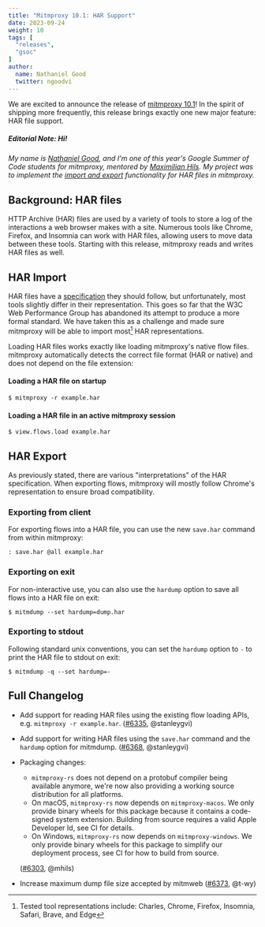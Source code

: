 ```yaml
---
title: "Mitmproxy 10.1: HAR Support"
date: 2023-09-24
weight: 10
tags: [
  "releases",
  "gsoc"
]
author:
  name: Nathaniel Good
  twitter: ngoodvi
---
```


We are excited to announce the release of [mitmproxy 10.1](https://github.com/mitmproxy/mitmproxy/releases/tag/v10.1)!
In the spirit of shipping more frequently, this release brings exactly one new major feature: HAR file support.

<!--more-->

##### *Editorial Note: Hi!*

*My name is [Nathaniel Good], and I'm one of this year's Google Summer of Code students for mitmproxy, 
mentored by [Maximilian Hils]. My project was to implement the [import and export](https://github.com/mitmproxy/mitmproxy/commits?author=stanleygvi) 
functionality for HAR files in mitmproxy.*

[Nathaniel Good]: https://twitter.com/ngoodvi
[Maximilian Hils]:  https://twitter.com/maximilianhils

## Background: HAR files

HTTP Archive (HAR) files are used by a variety of tools to store a log of the interactions a web browser makes with a
site. Numerous tools like Chrome, Firefox, and Insomnia can work with HAR files, allowing users to
move data between these tools. Starting with this release, mitmproxy reads and writes HAR files as well.

## HAR Import

HAR files have a [specification](http://www.softwareishard.com/blog/har-12-spec/) they should follow, but unfortunately,
most tools slightly differ in their representation. This goes so far that the W3C Web Performance Group has abandoned
its attempt to produce a more formal standard. We have taken this as a challenge and made sure mitmproxy will be able
to import most[^1] HAR representations.

Loading HAR files works exactly like loading mitmproxy's native flow files. mitmproxy automatically detects the correct 
file format (HAR or native) and does not depend on the file extension:

#### Loading a HAR file on startup

```shell
$ mitmproxy -r example.har
```

#### Loading a HAR file in an active mitmproxy session

```shell
$ view.flows.load example.har
```



## HAR Export

As previously stated, there are various "interpretations" of the HAR specification. 
When exporting flows, mitmproxy will mostly follow Chrome's representation to ensure broad compatibility.
### Exporting from client

For exporting flows into a HAR file, you can use the new `save.har` command from within mitmproxy:

```shell
: save.har @all example.har
```

### Exporting on exit

For non-interactive use, you can also use the `hardump` option to save all flows into a HAR file on exit:

```shell
$ mitmdump --set hardump=dump.har  
```

### Exporting to stdout

Following standard unix conventions, you can set the `hardump` option to `-` to print the HAR file to stdout on exit:

```shell
$ mitmdump -q --set hardump=- 
```

[^1]: Tested tool representations include: Charles, Chrome, Firefox, Insomnia, Safari, Brave, and Edge


## Full Changelog

* Add support for reading HAR files using the existing flow loading APIs, e.g. `mitmproxy -r example.har`.
  ([#6335](https://github.com/mitmproxy/mitmproxy/pull/6335), @stanleygvi)
* Add support for writing HAR files using the `save.har` command and the `hardump` option for mitmdump.
  ([#6368](https://github.com/mitmproxy/mitmproxy/pull/6368), @stanleygvi)
* Packaging changes:
  - `mitmproxy-rs` does not depend on a protobuf compiler being available anymore,
    we're now also providing a working source distribution for all platforms.
  - On macOS, `mitmproxy-rs` now depends on `mitmproxy-macos`. We only provide binary wheels for this package because
    it contains a code-signed system extension. Building from source requires a valid Apple Developer Id, see CI for
    details.
  - On Windows, `mitmproxy-rs` now depends on `mitmproxy-windows`. We only provide binary wheels for this package to
    simplify our deployment process, see CI for how to build from source.
  
  ([#6303](https://github.com/mitmproxy/mitmproxy/issues/6303), @mhils)
* Increase maximum dump file size accepted by mitmweb
  ([#6373](https://github.com/mitmproxy/mitmproxy/pull/6373), @t-wy)
